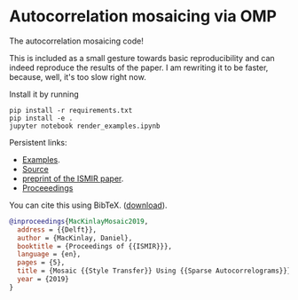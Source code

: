 # Autocorrelation mosaicing via OMP

The autocorrelation mosaicing code!

This is included as a small gesture towards basic reproducibility and can indeed reproduce the results of the paper.
I am rewriting it to be faster, because, well, it's too slow right now.

Install it by running

```shell
pip install -r requirements.txt
pip install -e .
jupyter notebook render_examples.ipynb
```

Persistent links:

* [Examples](https://danmackinlay.github.io/mosaicing_omp_ismir_2019/examples/demo_autocorr/index_autocorr.html).
* [Source](https://github.com/danmackinlay/mosaicing_omp_ismir_2019)
* [preprint of the ISMIR paper](./mosaicing_omp_2019.pdf).
* [Proceeedings](https://ismir2019.ewi.tudelft.nl/?q=accepted-papers#session_G)

You can cite this using BibTeX. ([download](./paper.bib)).

```bibtex
@inproceedings{MacKinlayMosaic2019,
  address = {{Delft}},
  author = {MacKinlay, Daniel},
  booktitle = {Proceedings of {{ISMIR}}},
  language = {en},
  pages = {5},
  title = {Mosaic {{Style Transfer}} Using {{Sparse Autocorrelograms}}},
  year = {2019}
}
```
